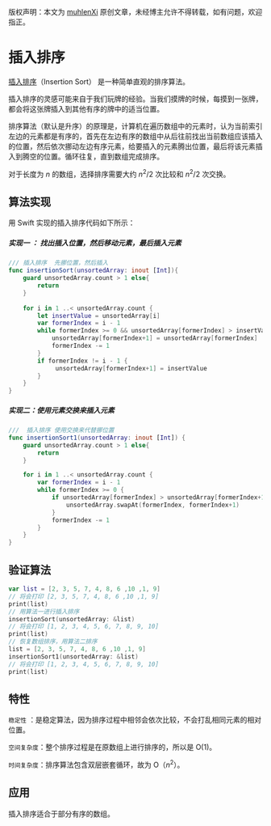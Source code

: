 版权声明：本文为 [muhlenXi](http://www.muhlenxi.com) 原创文章，未经博主允许不得转载，如有问题，欢迎指正。

# 插入排序

[插入排序](https://zh.wikipedia.org/wiki/%E6%8F%92%E5%85%A5%E6%8E%92%E5%BA%8F)（Insertion Sort） 是一种简单直观的排序算法。

插入排序的灵感可能来自于我们玩牌的经验。当我们摸牌的时候，每摸到一张牌，都会将这张牌插入到其他有序的牌中的适当位置。

排序算法（默认是升序）的原理是，计算机在遍历数组中的元素时，认为当前索引左边的元素都是有序的，首先在左边有序的数组中从后往前找出当前数组应该插入的位置，然后依次挪动左边有序元素，给要插入的元素腾出位置，最后将该元素插入到腾空的位置。循环往复，直到数组完成排序。

对于长度为 $n$  的数组，选择排序需要大约  $n^2/2$ 次比较和 $n^2/2$ 次交换。

## 算法实现

用 Swift 实现的插入排序代码如下所示：

##### 实现一 ： 找出插入位置，然后移动元素，最后插入元素

```swift
/// 插入排序  先挪位置，然后插入
func insertionSort(unsortedArray: inout [Int]){
    guard unsortedArray.count > 1 else{
        return
    }
    
    for i in 1 ..< unsortedArray.count {
        let insertValue = unsortedArray[i]
        var formerIndex = i - 1
        while formerIndex >= 0 && unsortedArray[formerIndex] > insertValue{
            unsortedArray[formerIndex+1] = unsortedArray[formerIndex]
            formerIndex -= 1
        }
        if formerIndex != i - 1 {
             unsortedArray[formerIndex+1] = insertValue
        }
    }
}
```

##### 实现二：使用元素交换来插入元素

```swift
///  插入排序 使用交换来代替挪位置
func insertionSort1(unsortedArray: inout [Int]) {
    guard unsortedArray.count > 1 else{
        return
    }

    for i in 1 ..< unsortedArray.count {
        var formerIndex = i - 1
        while formerIndex >= 0 {
            if unsortedArray[formerIndex] > unsortedArray[formerIndex+1] {
                unsortedArray.swapAt(formerIndex, formerIndex+1)
            }
            formerIndex -= 1
        }
    }
}
```

## 验证算法

```swift
var list = [2, 3, 5, 7, 4, 8, 6 ,10 ,1, 9]
// 将会打印 [2, 3, 5, 7, 4, 8, 6 ,10 ,1, 9]
print(list) 
// 用算法一进行插入排序
insertionSort(unsortedArray: &list)
// 将会打印 [1, 2, 3, 4, 5, 6, 7, 8, 9, 10]
print(list)
// 恢复数组排序，用算法二排序
list = [2, 3, 5, 7, 4, 8, 6 ,10 ,1, 9]
insertionSort1(unsortedArray: &list)
// 将会打印 [1, 2, 3, 4, 5, 6, 7, 8, 9, 10]
print(list) 
```

## 特性
`稳定性` ：是稳定算法，因为排序过程中相邻会依次比较，不会打乱相同元素的相对位置。

`空间复杂度`：整个排序过程是在原数组上进行排序的，所以是 O($1$)。

`时间复杂度`：排序算法包含双层嵌套循环，故为 O（$n^2$）。

## 应用
插入排序适合于部分有序的数组。